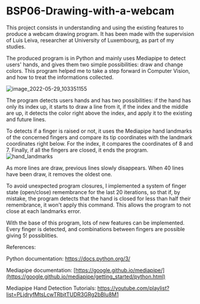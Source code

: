 # BSP06-Drawing-with-a-webcam
This project consists in understanding and using the existing features to produce a webcam drawing program.
It has been made with the supervision of Luis Leiva, researcher at University of Luxembourg, as part of my studies.

The produced program is in Python and mainly uses Mediapipe to detect users' hands, and gives them two simple possibilities: draw and change colors.
This program helped me to take a step forward in Computer Vision, and how to treat the informations collected.

![image_2022-05-29_103351155](https://user-images.githubusercontent.com/61209679/170859413-5f662fdb-8b7c-4dc0-baed-8b0122b3c74d.png)

The program detects users hands and has two possibilities: if the hand has only its index up, it starts to draw a line from it, if the index and the middle are up, it detects the color right above the index, and apply it to the existing and future lines.

To detects if a finger is raised or not, it uses the Mediapipe hand landmarks of the concerned fingers and compare its tip coordinates with the landmark coordinates right below. For the index, it compares the coordinates of 8 and 7. Finally, if all the fingers are closed, it ends the program.
![hand_landmarks](https://user-images.githubusercontent.com/61209679/170859033-88c92191-c6f4-4582-aac3-45b0998c78be.png)

As more lines are draw, previous lines slowly disappears. When 40 lines have been draw, it removes the oldest one.

To avoid unexpected program closures, I implemented a system of finger state (open/close) remembrance for the last 20 iterations, so that if, by mistake, the program detects that the hand is closed for less than half their remembrance, it won't apply this command. This allows the program to not close at each landmarks error.

With the base of this program, lots of new features can be implemented. Every finger is detected, and combinations between fingers are possible giving 5! possiblities.

References:

Python documentation: https://docs.python.org/3/

Mediapipe documentation: [https://google.github.io/mediapipe/](https://google.github.io/mediapipe/getting_started/python.html)

Mediapipe Hand Detection Tutorials: https://youtube.com/playlist?list=PLjdryfMtsLcwTRbjtTUDR3GRg2bBIu8M1
